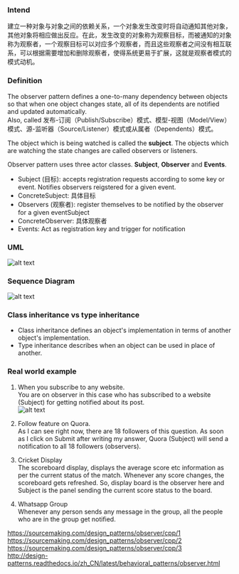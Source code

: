 ### Intend
建立一种对象与对象之间的依赖关系，一个对象发生改变时将自动通知其他对象，其他对象将相应做出反应。在此，发生改变的对象称为观察目标，而被通知的对象称为观察者，一个观察目标可以对应多个观察者，而且这些观察者之间没有相互联系，可以根据需要增加和删除观察者，使得系统更易于扩展，这就是观察者模式的模式动机。

### Definition
The observer pattern defines a one-to-many dependency between objects so that when one object changes state, all of its dependents are notified and updated automatically.       
Also, called 发布-订阅（Publish/Subscribe）模式、模型-视图（Model/View）模式、源-监听器（Source/Listener）模式或从属者（Dependents）模式。

The object which is being watched is called the **subject**. The objects which are watching the state changes are called observers or listeners.

Observer pattern uses three actor classes. **Subject**, **Observer** and **Events**. 
* Subject (目标): accepts registration requests according to some key or event. Notifies observers reigstered for a given event.
* ConcreteSubject: 具体目标
* Observers (观察者): register themselves to be notified by the observer for a given eventSubject
* ConcreteObserver: 具体观察者
* Events: Act as registration key and trigger for notification

### UML
![alt text](https://github.com/vectormars/CPP/blob/master/Design%20pattern/Observer%20design%20pattern/image/Obeserver.jpg)

### Sequence Diagram
![alt text](https://github.com/vectormars/CPP/blob/master/Design%20pattern/Observer%20design%20pattern/image/seq_Obeserver.jpg)

### Class inheritance vs type inheritance
* Class inheritance defines an object's implementation in terms of another object's implementation.    
* Type inheritance describes when an object can be used in place of another.

### Real world example
1. When you subscribe to any website.   
You are on observer in this case who has subscribed to a website (Subject) for getting notified about its post.    
![alt text](https://github.com/vectormars/CPP/blob/master/Design%20pattern/Observer%20design%20pattern/image/Observer%20Design%20Pattern.jpg)

2. Follow feature on Quora.       
As I can see right now, there are 18 followers of this question. As soon as I click on Submit after writing my answer, Quora (Subject) will send a notification to all 18 followers (observers).

3. Cricket Display     
The scoreboard display, displays the average score etc information as per the current status of the match. Whenever any score changes, the scoreboard gets refreshed. So, display board is the observer here and Subject is the panel sending the current score status to the board.

4. Whatsapp Group      
Whenever any person sends any message in the group, all the people who are in the group get notified.

https://sourcemaking.com/design_patterns/observer/cpp/1              
https://sourcemaking.com/design_patterns/observer/cpp/2     
https://sourcemaking.com/design_patterns/observer/cpp/3     
http://design-patterns.readthedocs.io/zh_CN/latest/behavioral_patterns/observer.html
